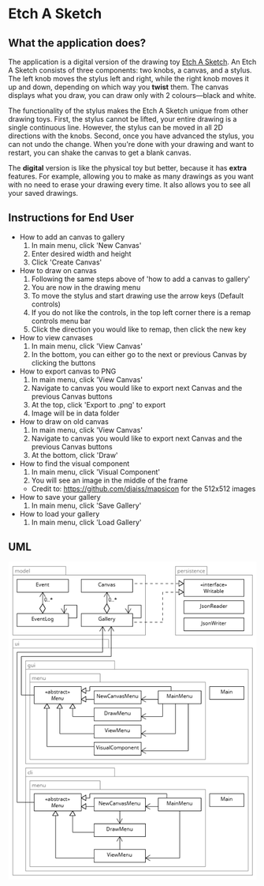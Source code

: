 # Etch A Sketch

## What the application does?

The application is a digital version of the drawing toy [Etch A Sketch](https://en.wikipedia.org/wiki/Etch_A_Sketch). An Etch A Sketch consists of three components: two knobs, a canvas, and a stylus. The left knob moves the stylus left and right, while the right knob moves it up and down, depending on which way you **twist** them. The canvas displays what you draw, you can draw only with 2 colours—black and white.

The functionality of the stylus makes the Etch A Sketch unique from other drawing toys. First, the stylus cannot be lifted, your entire drawing is a single continuous line. However, the stylus can be moved in all 2D directions with the knobs. Second, once you have advanced the stylus, you can not undo the change. When you're done with your drawing and want to restart, you can shake the canvas to get a blank canvas.

The **digital** version is like the physical toy but better, because it has **extra** features. For example, allowing you to make as many drawings as you want with no need to erase your drawing every time. It also allows you to see all your saved drawings.

## Instructions for End User

- How to add an canvas to gallery
    1. In main menu, click 'New Canvas'
    2. Enter desired width and height 
    3. Click 'Create Canvas'
- How to draw on canvas
    1. Following the same steps above of 'how to add a canvas to gallery' 
    2. You are now in the drawing menu
    3. To move the stylus and start drawing use the arrow keys (Default controls)
    4. If you do not like the controls, in the top left corner there is a remap controls menu bar
    5. Click the direction you would like to remap, then click the new key
- How to view canvases
    1. In main menu, click 'View Canvas'
    2. In the bottom, you can either go to the next or previous Canvas by clicking the buttons
- How to export canvas to PNG
    1. In main menu, click 'View Canvas'
    2. Navigate to canvas you would like to export next Canvas and the previous Canvas buttons
    3. At the top, click 'Export to .png' to export
    4. Image will be in data folder
- How to draw on old canvas
    1. In main menu, click 'View Canvas'
    2. Navigate to canvas you would like to export next Canvas and the previous Canvas buttons
    3. At the bottom, click 'Draw'
- How to find the visual component
    1. In main menu, click 'Visual Component'
    2. You will see an image in the middle of the frame
    - Credit to: https://github.com/djaiss/mapsicon for the 512x512 images
- How to save your gallery
    1. In main menu, click 'Save Gallery'
- How to load your gallery
    1. In main menu, click 'Load Gallery'

## UML
![alt text](UML_Design_Diagram.png)